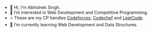 - 👋 Hi, I’m Abhishek Singh.
- 👀 I’m interested in Web Development and Competitive Programming.
- ⭐️ These are my CP handles [Codeforces](https://codeforces.com/profile/singhabhishek6), [Codechef](https://www.codechef.com/users/noobmaster07) and [LeetCode](https://leetcode.com/singhabhishek6/).
- 🌱 I’m currently learning Web Development and Data Structures.

<!---
singhabhishek6996/singhabhishek6996 is a ✨ special ✨ repository because its `README.md` (this file) appears on your GitHub profile.
You can click the Preview link to take a look at your changes.
--->
